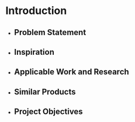 # Introduction

- ## Problem Statement
- ## Inspiration
- ## Applicable Work and Research
- ## Similar Products
- ## Project Objectives

